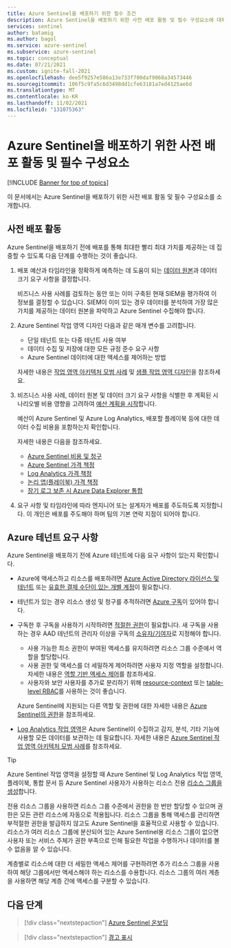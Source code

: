 ```yaml
---
title: Azure Sentinel을 배포하기 위한 필수 조건
description: Azure Sentinel을 배포하기 위한 사전 배포 활동 및 필수 구성요소에 대해 알아봅니다.
services: sentinel
author: batamig
ms.author: bagol
ms.service: azure-sentinel
ms.subservice: azure-sentinel
ms.topic: conceptual
ms.date: 07/21/2021
ms.custom: ignite-fall-2021
ms.openlocfilehash: dee5f9257e586a13e733f700daf9068a34573446
ms.sourcegitcommit: 106f5c9fa5c6d3498dd1cfe63181a7ed4125ae6d
ms.translationtype: MT
ms.contentlocale: ko-KR
ms.lasthandoff: 11/02/2021
ms.locfileid: "131075363"
---
```

# <a name="pre-deployment-activities-and-prerequisites-for-deploying-azure-sentinel"></a>Azure Sentinel을 배포하기 위한 사전 배포 활동 및 필수 구성요소

[!INCLUDE [Banner for top of topics](./includes/banner.md)]

이 문서에서는 Azure Sentinel을 배포하기 위한 사전 배포 활동 및 필수 구성요소를 소개합니다.

## <a name="pre-deployment-activities"></a>사전 배포 활동

Azure Sentinel을 배포하기 전에 배포를 통해 최대한 빨리 최대 가치를 제공하는 데 집중할 수 있도록 다음 단계를 수행하는 것이 좋습니다.

1. 배포 예산과 타임라인을 정확하게 예측하는 데 도움이 되는 [데이터 원본](connect-data-sources.md)과 데이터 크기 요구 사항을 결정합니다.

    비즈니스 사용 사례를 검토하는 동안 또는 이미 구축된 현재 SIEM을 평가하여 이 정보를 결정할 수 있습니다. SIEM이 이미 있는 경우 데이터를 분석하여 가장 많은 가치를 제공하는 데이터 원본을 파악하고 Azure Sentinel 수집해야 합니다.

1. Azure Sentinel 작업 영역 디자인 다음과 같은 매개 변수를 고려합니다.

    - 단일 테넌트 또는 다중 테넌트 사용 여부
    - 데이터 수집 및 저장에 대한 모든 규정 준수 요구 사항
    - Azure Sentinel 데이터에 대한 액세스를 제어하는 방법

    자세한 내용은 [작업 영역 아키텍처 모범 사례](best-practices-workspace-architecture.md) 및 [샘플 작업 영역 디자인](sample-workspace-designs.md)을 참조하세요.

1. 비즈니스 사용 사례, 데이터 원본 및 데이터 크기 요구 사항을 식별한 후 계획된 시나리오별 비용 영향을 고려하여 [예산 계획을 시작](azure-sentinel-billing.md)합니다.

    예산이 Azure Sentinel 및 Azure Log Analytics, 배포할 플레이북 등에 대한 데이터 수집 비용을 포함하는지 확인합니다.

    자세한 내용은 다음을 참조하세요.

    - [Azure Sentinel 비용 및 청구](azure-sentinel-billing.md)
    - [Azure Sentinel 가격 책정](https://azure.microsoft.com/pricing/details/azure-sentinel/)
    - [Log Analytics 가격 책정](https://azure.microsoft.com/pricing/details/monitor/)
    - [논리 앱(플레이북) 가격 책정](https://azure.microsoft.com/pricing/details/logic-apps/)
    - [장기 로그 보존 시 Azure Data Explorer 통합](store-logs-in-azure-data-explorer.md)

1. 요구 사항 및 타임라인에 따라 엔지니어 또는 설계자가 배포를 주도하도록 지정합니다. 이 개인은 배포를 주도해야 하며 팀의 기본 연락 지점이 되어야 합니다.

## <a name="azure-tenant-requirements"></a>Azure 테넌트 요구 사항

Azure Sentinel을 배포하기 전에 Azure 테넌트에 다음 요구 사항이 있는지 확인합니다.

- Azure에 액세스하고 리소스를 배포하려면 [Azure Active Directory 라이선스 및 테넌트](../active-directory/develop/quickstart-create-new-tenant.md) 또는 [유효한 결제 수단이 있는 개별 계정](https://azure.microsoft.com/free/)이 필요합니다.

- 테넌트가 있는 경우 리소스 생성 및 청구를 추적하려면 [Azure 구독](../cost-management-billing/manage/create-subscription.md)이 있어야 합니다.

- 구독한 후 구독을 사용하기 시작하려면 [적절한 권한](../role-based-access-control/index.yml)이 필요합니다. 새 구독을 사용하는 경우 AAD 테넌트의 관리자 이상을 구독의 [소유자/기여자](../role-based-access-control/rbac-and-directory-admin-roles.md)로 지정해야 합니다.

    - 사용 가능한 최소 권한이 부여된 액세스를 유지하려면 리소스 그룹 수준에서 역할을 할당합니다.
    - 사용 권한 및 액세스를 더 세밀하게 제어하려면 사용자 지정 역할을 설정합니다. 자세한 내용은 [역할 기반 액세스 제어](../role-based-access-control/custom-roles.md)를 참조하세요.
    - 사용자와 보안 사용자를 추가로 분리하기 위해 [resource-context](resource-context-rbac.md) 또는 [table-level RBAC](https://techcommunity.microsoft.com/t5/azure-sentinel/table-level-rbac-in-azure-sentinel/ba-p/965043)를 사용하는 것이 좋습니다.

    Azure Sentinel에 지원되는 다른 역할 및 권한에 대한 자세한 내용은 [Azure Sentinel의 권한](roles.md)을 참조하세요.

- [Log Analytics 작업 영역](../azure-monitor/logs/quick-create-workspace.md)은 Azure Sentinel이 수집하고 감지, 분석, 기타 기능에 사용할 모든 데이터를 보관하는 데 필요합니다. 자세한 내용은 [Azure Sentinel 작업 영역 아키텍처 모범 사례](best-practices-workspace-architecture.md)를 참조하세요.

> [!TIP]
> Azure Sentinel 작업 영역을 설정할 때 Azure Sentinel 및 Log Analytics 작업 영역, 플레이북, 통합 문서 등 Azure Sentinel 사용자가 사용하는 리소스 전용 [리소스 그룹을 생성](../azure-resource-manager/management/manage-resource-groups-portal.md)합니다.
>
> 전용 리소스 그룹을 사용하면 리소스 그룹 수준에서 권한을 한 번만 할당할 수 있으며 권한은 모든 관련 리소스에 자동으로 적용됩니다. 리소스 그룹을 통해 액세스를 관리하면 부적절한 권한을 발급하지 않고도 Azure Sentinel을 효율적으로 사용할 수 있습니다. 리소스가 여러 리소스 그룹에 분산되어 있는 Azure Sentinel용 리소스 그룹이 없으면 사용자 또는 서비스 주체가 권한 부족으로 인해 필요한 작업을 수행하거나 데이터를 볼 수 없음을 알 수 있습니다.
>
> 계층별로 리소스에 대한 더 세밀한 액세스 제어를 구현하려면 추가 리소스 그룹을 사용하여 해당 그룹에서만 액세스해야 하는 리소스를 수용합니다. 리소스 그룹의 여러 계층을 사용하면 해당 계층 간에 액세스를 구분할 수 있습니다.
>

## <a name="next-steps"></a>다음 단계

> [!div class="nextstepaction"]
>[Azure Sentinel 온보딩](quickstart-onboard.md)

> [!div class="nextstepaction"]
>[경고 표시](get-visibility.md)
